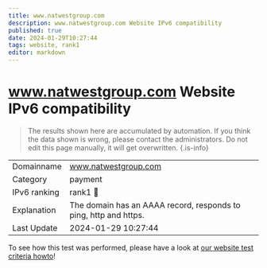 ```yaml
---
title: www.natwestgroup.com
description: www.natwestgroup.com Website IPv6 compatibility
published: true
date: 2024-01-29T10:27:44
tags: website, rank1
editor: markdown
---
```


# www.natwestgroup.com Website IPv6 compatibility

> The results shown here are accumulated by automation. If you think the data shown is wrong, please contact the administrators. 
> Do not edit this page manually, it will get overwritten.
{.is-info}


|   |   |
| - | - |
| Domainname | www.natwestgroup.com
| Category | payment |
| IPv6 ranking | rank1 :1st_place_medal: |
| Explanation | The domain has an AAAA record, responds to ping, http and https. |
| Last Update | 2024-01-29 10:27:44 |

To see how this test was performed, please have a look at [our website test criteria howto](/howto/testcriteria/website)!

